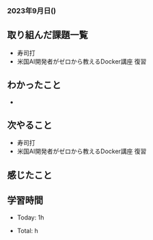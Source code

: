 ### 2023年9月日()

## 取り組んだ課題一覧

- 寿司打
- 米国AI開発者がゼロから教えるDocker講座 復習

## わかったこと

-

## 次やること

- 寿司打
- 米国AI開発者がゼロから教えるDocker講座 復習

## 感じたこと


## 学習時間

- Today: 1h

- Total: h


